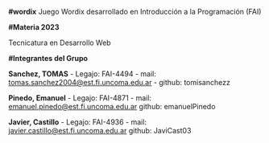 **#wordix**
Juego Wordix desarrollado en Introducción a la Programación (FAI)

**#Materia 2023**

Tecnicatura en Desarrollo Web

**#Integrantes del Grupo**

**Sanchez, TOMAS** - Legajo: FAI-4494 - mail: tomas.sanchez2004@est.fi.uncoma.edu.ar - github: tomisanchezz

**Pinedo, Emanuel** - Legajo: FAI-4871 - mail: emanuel.pinedo@est.fi.uncoma.edu.ar github: emanuelPinedo

**Javier, Castillo** - Legajo: FAI-4936 - mail: javier.castillo@est.fi.uncoma.edu.ar github: JaviCast03
